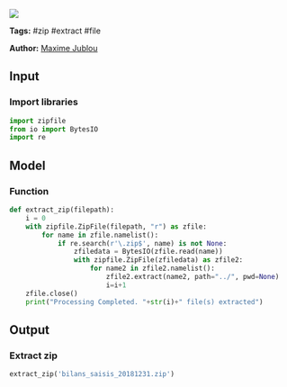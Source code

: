 <a href="https://app.naas.ai/user-redirect/naas/downloader?url=https://raw.githubusercontent.com/jupyter-naas/awesome-notebooks/master/ZIP/ZIP_Extract_files.ipynb" target="_parent"><img src="https://naasai-public.s3.eu-west-3.amazonaws.com/open_in_naas.svg"/></a>

**Tags:** #zip #extract #file

**Author:** [Maxime Jublou](https://www.linkedin.com/in/maximejublou)

## Input

### Import libraries


```python
import zipfile
from io import BytesIO
import re
```

## Model

### Function


```python
def extract_zip(filepath):
    i = 0
    with zipfile.ZipFile(filepath, "r") as zfile:
        for name in zfile.namelist():
            if re.search(r'\.zip$', name) is not None:
                zfiledata = BytesIO(zfile.read(name))
                with zipfile.ZipFile(zfiledata) as zfile2:
                    for name2 in zfile2.namelist():
                        zfile2.extract(name2, path="../", pwd=None)
                        i=i+1
    zfile.close()
    print("Processing Completed. "+str(i)+" file(s) extracted")
```

## Output

### Extract zip


```python
extract_zip('bilans_saisis_20181231.zip')
```
